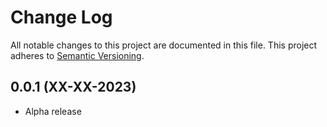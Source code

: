 # Change Log
All notable changes to this project are documented in this file. This project
adheres to [Semantic Versioning](https://semver.org/).

## 0.0.1 (XX-XX-2023)
* Alpha release
